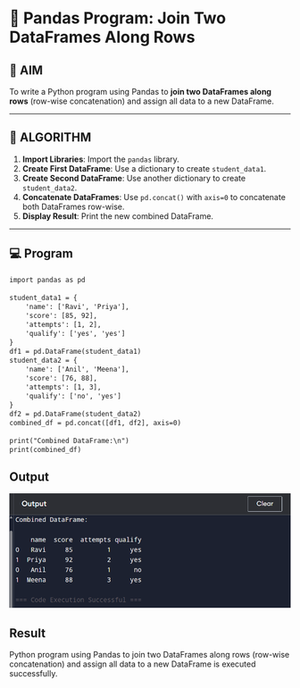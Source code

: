 # 🧪 Pandas Program: Join Two DataFrames Along Rows

## 🎯 AIM

To write a Python program using Pandas to **join two DataFrames along rows** (row-wise concatenation) and assign all data to a new DataFrame.

---

## 🧠 ALGORITHM

1. **Import Libraries**: Import the `pandas` library.
2. **Create First DataFrame**: Use a dictionary to create `student_data1`.
3. **Create Second DataFrame**: Use another dictionary to create `student_data2`.
4. **Concatenate DataFrames**: Use `pd.concat()` with `axis=0` to concatenate both DataFrames row-wise.
5. **Display Result**: Print the new combined DataFrame.

---

## 💻 Program
```
import pandas as pd

student_data1 = {
    'name': ['Ravi', 'Priya'],
    'score': [85, 92],
    'attempts': [1, 2],
    'qualify': ['yes', 'yes']
}
df1 = pd.DataFrame(student_data1)
student_data2 = {
    'name': ['Anil', 'Meena'],
    'score': [76, 88],
    'attempts': [1, 3],
    'qualify': ['no', 'yes']
}
df2 = pd.DataFrame(student_data2)
combined_df = pd.concat([df1, df2], axis=0)

print("Combined DataFrame:\n")
print(combined_df)
```

## Output
![alt text](m5-5.png)


## Result
Python program using Pandas to join two DataFrames along rows (row-wise concatenation) and assign all data to a new DataFrame is executed successfully.